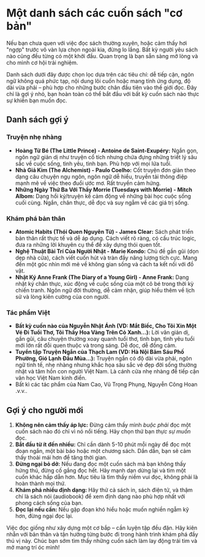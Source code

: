 # Một danh sách các cuốn sách "cơ bản"

Nếu bạn chưa quen với việc đọc sách thường xuyên, hoặc cảm thấy hơi "ngợp" trước vô vàn lựa chọn ngoài kia, đừng lo lắng. Bất kỳ người yêu sách nào cũng đều từng có một khởi đầu. Quan trọng là bạn sẵn sàng mở lòng và cho mình cơ hội trải nghiệm.

Danh sách dưới đây được chọn lọc dựa trên các tiêu chí: dễ tiếp cận, ngôn ngữ không quá phức tạp, nội dung lôi cuốn hoặc mang tính ứng dụng, độ dài vừa phải – phù hợp cho những bước chân đầu tiên vào thế giới đọc. Đây chỉ là gợi ý nhỏ, bạn hoàn toàn có thể bắt đầu với bất kỳ cuốn sách nào thực sự khiến bạn muốn đọc.

## Danh sách gợi ý

### Truyện nhẹ nhàng

* **Hoàng Tử Bé (The Little Prince) - Antoine de Saint-Exupéry:** Ngắn gọn, ngôn ngữ giản dị như truyện cổ tích nhưng chứa đựng những triết lý sâu sắc về cuộc sống, tình yêu, tình bạn. Phù hợp với mọi lứa tuổi.
* **Nhà Giả Kim (The Alchemist) - Paulo Coelho:** Cốt truyện đơn giản theo dạng câu chuyện ngụ ngôn, ngôn ngữ dễ hiểu, truyền tải thông điệp mạnh mẽ về việc theo đuổi ước mơ. Rất truyền cảm hứng.
* **Những Ngày Thứ Ba Với Thầy Morrie (Tuesdays with Morrie) - Mitch Albom:** Dạng hồi ký/truyện kể cảm động về những bài học cuộc sống cuối cùng. Ngắn, chân thực, dễ đọc và suy ngẫm về các giá trị sống.

### Khám phá bản thân

* **Atomic Habits (Thói Quen Nguyên Tử) - James Clear:** Sách phát triển bản thân rất thực tế và dễ áp dụng. Cách viết rõ ràng, có cấu trúc logic, đưa ra những lời khuyên cụ thể để xây dựng thói quen tốt.
* **Nghệ Thuật Bài Trí Của Người Nhật - Marie Kondo:** Chủ đề gần gũi (dọn dẹp nhà cửa), cách viết cuốn hút và tràn đầy năng lượng tích cực. Mang đến một góc nhìn mới mẻ về không gian sống và cách ta kết nối với đồ vật.
* **Nhật Ký Anne Frank (The Diary of a Young Girl) - Anne Frank:** Dạng nhật ký chân thực, xúc động về cuộc sống của một cô bé trong thời kỳ chiến tranh. Ngôn ngữ đời thường, dễ cảm nhận, giúp hiểu thêm về lịch sử và lòng kiên cường của con người.

### Tác phẩm Việt

* **Bất kỳ cuốn nào của Nguyễn Nhật Ánh (VD: Mắt Biếc, Cho Tôi Xin Một Vé Đi Tuổi Thơ, Tôi Thấy Hoa Vàng Trên Cỏ Xanh...):** Lời văn giản dị, gần gũi, câu chuyện thường xoay quanh tuổi thơ, tình bạn, tình yêu tuổi mới lớn rất đỗi quen thuộc và trong sáng. Dễ đọc, dễ đồng cảm.
* **Tuyển tập Truyện Ngắn của Thạch Lam (VD: Hà Nội Băm Sáu Phố Phường, Gió Lạnh Đầu Mùa...):** Truyện ngắn có độ dài vừa phải, ngôn ngữ tinh tế, nhẹ nhàng nhưng khắc họa sâu sắc vẻ đẹp đời sống thường nhật và tâm hồn con người Việt Nam. Là cánh cửa nhẹ nhàng để tiếp cận văn học Việt Nam kinh điển.
* Bất kì các tác phẩm của Nam Cao, Vũ Trọng Phụng, Nguyễn Công Hoan .v.v..

## Gợi ý cho người mới

1.  **Không nên cảm thấy áp lực:** Đừng cảm thấy mình *buộc phải* đọc một cuốn sách nào đó chỉ vì nó nổi tiếng. Hãy chọn thứ bạn *thực sự muốn* đọc.
2.  **Bắt đầu từ ít đến nhiều:** Chỉ cần dành 5-10 phút mỗi ngày để đọc một đoạn ngắn, một bài báo hoặc một chương sách. Dần dần, bạn sẽ cảm thấy thoải mái hơn để tăng thời gian.
3.  **Đừng ngại bỏ dở:** Nếu đang đọc một cuốn sách mà bạn không thấy hứng thú, đừng cố gắng đọc hết. Hãy mạnh dạn dừng lại và tìm một cuốn khác hấp dẫn hơn. Mục tiêu là tìm thấy niềm vui đọc, không phải là hoàn thành mọi thứ.
4.  **Khám phá nhiều định dạng:** Hãy thử cả sách in, sách điện tử, và thậm chí là sách nói (audiobook) để xem định dạng nào phù hợp nhất với phong cách sống của bạn.
5.  **Đọc lại nếu cần:** Nếu gặp đoạn khó hiểu hoặc muốn nghiền ngẫm kỹ hơn, đừng ngại đọc lại.

Việc đọc giống như xây dựng một cơ bắp – cần luyện tập đều đặn. Hãy kiên nhẫn với bản thân và tận hưởng từng bước đi trong hành trình khám phá đầy thú vị này. Chúc bạn sớm tìm thấy những cuốn sách làm lay động trái tim và mở mang trí óc mình!